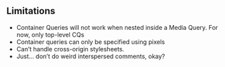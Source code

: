 ## Limitations

- Container Queries will not work when nested inside a Media Query. For now, only top-level CQs
- Container queries can only be specified using pixels
- Can’t handle cross-origin stylesheets.
- Just... don’t do weird interspersed comments, okay?
